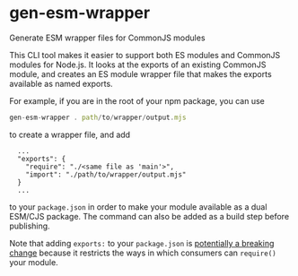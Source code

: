 # gen-esm-wrapper

Generate ESM wrapper files for CommonJS modules

This CLI tool makes it easier to support both ES modules and CommonJS modules
for Node.js. It looks at the exports of an existing CommonJS module, and creates
an ES module wrapper file that makes the exports available as named exports.

For example, if you are in the root of your npm package, you can use

```js
gen-esm-wrapper . path/to/wrapper/output.mjs
```

to create a wrapper file, and add

```
  ...
  "exports": {
    "require": "./<same file as 'main'>",
    "import": "./path/to/wrapper/output.mjs"
  }
  ...
```

to your `package.json` in order to make your module available as a dual
ESM/CJS package.
The command can also be added as a build step before publishing.

Note that adding `exports:` to your `package.json` is
[potentially a breaking change](https://medium.com/javascript-in-plain-english/is-promise-post-mortem-cab807f18dcc)
because it restricts the ways in which consumers can `require()` your module.
